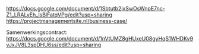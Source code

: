 https://docs.google.com/document/d/1Sbtutb2ixSwOsWnpE7nc-Z1_LRALyEh_lsBlFatqVPg/edit?usp=sharing
https://projectmanagementsite.nl/business-case/


Samenwerkingscontract: https://docs.google.com/document/d/1nVtUMZ8gHUxeU08gyHqS1WHDKv9vJxJV8L3spDHU6ss/edit?usp=sharing

